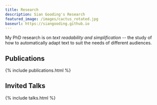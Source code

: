 ```yaml
---
title: Research
description: Sian Gooding's Research
featured_image: /images/cactus_rotated.jpg
baseurl: https://siangooding.github.io
---
```


My PhD research is on <i>text readability and simplification</i> -- the study of how to automatically adapt text to suit the needs of different audiences. 

## Publications


{% include publications.html %}

## Invited Talks

{% include talks.html %}